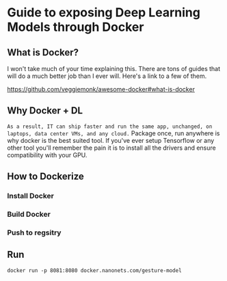 # Guide to exposing Deep Learning Models through Docker

## What is Docker?

I won't take much of your time explaining this. There are tons of guides that will do a much better job than I ever will. Here's a link to a few of them.

https://github.com/veggiemonk/awesome-docker#what-is-docker

## Why Docker + DL

`As a result, IT can ship faster and run the same app, unchanged, on laptops, data center VMs, and any cloud.`
Package once, run anywhere is why docker is the best suited tool. If you've ever setup Tensorflow or any other tool you'll remember the pain it is to install all the drivers and ensure compatibility with your GPU.


## How to Dockerize

### Install Docker

### Build Docker

### Push to regsitry

## Run

`docker run -p 8081:8080 docker.nanonets.com/gesture-model`
